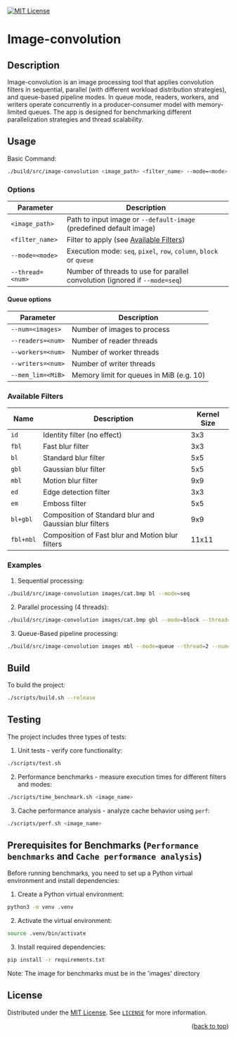 [//]: # (Project readme template from https://github.com/othneildrew/Best-README-Template/)
<a name="readme-top"></a>

[![MIT License](https://img.shields.io/badge/License-MIT-green.svg)](https://choosealicense.com/licenses/mit/)


<h1 align="left">Image-convolution</h1>

## Description

Image-convolution is an image processing tool that applies convolution filters in sequential, parallel (with different workload distribution strategies), and queue-based pipeline modes. In queue mode, readers, workers, and writers operate concurrently in a producer-consumer model with memory-limited queues. The app is designed for benchmarking different parallelization strategies and thread scalability.

## Usage
Basic Command:
```bash
./build/src/image-convolution <image_path> <filter_name> --mode=<mode> [--thread=<num>]
```
### Options
| Parameter          | Description                                                                 |
|--------------------|-----------------------------------------------------------------------------|
| `<image_path>`     | Path to input image or `--default-image` (predefined default image)         |
| `<filter_name>`    | Filter to apply (see [Available Filters](#available-filters))               |
| `--mode=<mode>`    | Execution mode: `seq`, `pixel`, `row`, `column`, `block` or `queue`         |
| `--thread=<num>`   | Number of threads to use for parallel convolution (ignored if `--mode=seq`) |

#### Queue options
| Parameter          | Description                                                         |
|--------------------|---------------------------------------------------------------------|
| `--num=<images>`   | Number of images to process                                         |
| `--readers=<num>`  | Number of reader threads                                            |
| `--workers=<num>`  | Number of worker threads                                            |
| `--writers=<num>`  | Number of writer threads                                            |
| `--mem_lim=<MiB>`  | Memory limit for queues in MiB (e.g. 10)                            |

### Available Filters
| Name      | Description                                            | Kernel Size |
|-----------|--------------------------------------------------------|-------------|
| `id`      | Identity filter (no effect)                            | 3x3         |
| `fbl`     | Fast blur filter                                       | 3x3         |
| `bl`      | Standard blur filter                                   | 5x5         |
| `gbl`     | Gaussian blur filter                                   | 5x5         |
| `mbl`     | Motion blur filter                                     | 9x9         |
| `ed`      | Edge detection filter                                  | 3x3         |
| `em`      | Emboss filter                                          | 5x5         |
| `bl+gbl`  | Composition of Standard blur and Gaussian blur filters | 9x9         |
| `fbl+mbl` | Composition of Fast blur and Motion blur filters       | 11x11       |

### Examples
1) Sequential processing:
```bash
./build/src/image-convolution images/cat.bmp bl --mode=seq
```
2) Parallel processing (4 threads):
```bash
./build/src/image-convolution images/cat.bmp gbl --mode=block --thread=4
```
3) Queue-Based pipeline processing:
```bash
./build/src/image-convolution images mbl --mode=queue --thread=2 --num=25 --readers=2 --workers=3 --writers=2 --mem_lim=15
```

## Build
To build the project:
```bash
./scripts/build.sh --release
```

## Testing
The project includes three types of tests:
1) Unit tests - verify core functionality:
```bash
./scripts/test.sh
```
2) Performance benchmarks - measure execution times for different filters and modes:
```bash
./scripts/time_benchmark.sh <image_name>
```
3) Cache performance analysis - analyze cache behavior using `perf`:
```bash
./scripts/perf.sh <image_name>
```

## Prerequisites for Benchmarks (`Performance benchmarks` and `Cache performance analysis`)
Before running benchmarks, you need to set up a Python virtual environment and install dependencies:
1. Create a Python virtual environment:
```bash
python3 -m venv .venv
```
2. Activate the virtual environment:
```bash
source .venv/bin/activate
```
3. Install required dependencies:
```bash
pip install -r requirements.txt
```
Note: The image for benchmarks must be in the 'images' directory

## License

Distributed under the [MIT License](https://choosealicense.com/licenses/mit/). See [`LICENSE`](LICENSE) for more
information.

<p align="right">(<a href="#readme-top">back to top</a>)</p>

